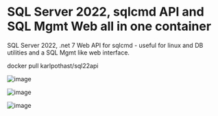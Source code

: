 # SQL Server 2022, sqlcmd API and SQL Mgmt Web all in one container
SQL Server 2022, .net 7 Web API for sqlcmd - useful for linux and DB utilities and a SQL Mgmt like web interface.

docker pull karlpothast/sql22api

![image](https://github.com/karlpothast/sqlcmdapi/assets/13120778/027fa79e-2d24-4aac-b9fe-45b28b4f184e)

![image](https://github.com/karlpothast/sqlcmdapi/assets/13120778/ce494980-8b50-4234-b4c9-3b6c64514b3c)

![image](https://github.com/karlpothast/sqlcmdapi/assets/13120778/e63bb5a4-e13a-48a0-a76e-fa20f993e858)

